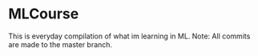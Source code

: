 # MLCourse
This is everyday compilation of what im learning in ML.
Note: All commits are made to the master branch.
